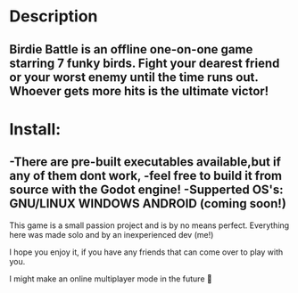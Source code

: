 # Description
Birdie Battle is an offline one-on-one game starring 7 funky birds. Fight your dearest friend or your worst enemy until the time runs out. Whoever gets more hits is the ultimate victor!
--------------
# Install:
  -There are pre-built executables available,but if any of them dont work,
  -feel free to build it from source with the Godot engine!
  -Supperted OS's: 
    GNU/LINUX
    WINDOWS
    ANDROID (coming soon!)
--------------

This game is a small passion project and is by no means perfect. Everything here was made solo and by an inexperienced dev (me!)

I hope you enjoy it, if you have any friends that can come over to play with you.

I might make an online multiplayer mode in the future 👀
